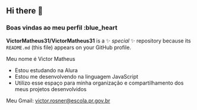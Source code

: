 ## Hi there 👋
### Boas vindas ao meu perfil :blue_heart

**VictorMatheus31/VictorMatheus31** is a ✨ _special_ ✨ repository because its `README.md` (this file) appears on your GitHub profile.

Meu nome é Victor Matheus
- Estou estudando na Alura
- Estou me desenvolvendo na linguagem JavaScript
- Utilizo esse espaço para minha organização e
compartilhamento dos meus projetos desenvolvidos

Meu Gmail: victor.rosner@escola.pr.gov.br
